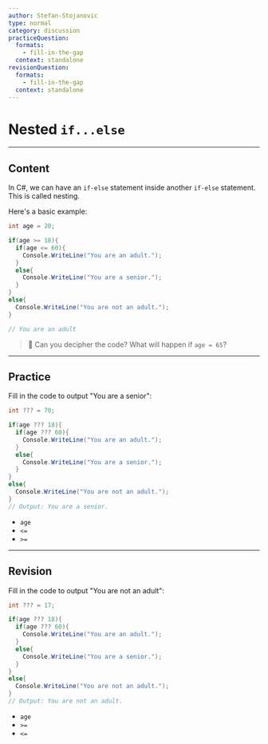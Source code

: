 ```yaml
---
author: Stefan-Stojanovic
type: normal
category: discussion
practiceQuestion:
  formats:
    - fill-in-the-gap
  context: standalone
revisionQuestion:
  formats:
    - fill-in-the-gap
  context: standalone
---
```


# Nested `if...else`

---

## Content

In C#, we can have an `if-else` statement inside another `if-else` statement. This is called nesting.

Here's a basic example:

```csharp
int age = 20;

if(age >= 18){
  if(age <= 60){
    Console.WriteLine("You are an adult.");
  }
  else{
    Console.WriteLine("You are a senior.");
  }
}
else{
  Console.WriteLine("You are not an adult.");
}

// You are an adult
```

> 💬 Can you decipher the code? What will happen if `age = 65`?

---

## Practice

Fill in the code to output "You are a senior":

```csharp
int ??? = 70;

if(age ??? 18){
  if(age ??? 60){
    Console.WriteLine("You are an adult.");
  }
  else{
    Console.WriteLine("You are a senior.");
  }
}
else{
  Console.WriteLine("You are not an adult.");
}
// Output: You are a senior.
```

- `age`
- `<=` 
- `>=`

---

## Revision

Fill in the code to output "You are not an adult":

```csharp
int ??? = 17;

if(age ??? 18){
  if(age ??? 60){
    Console.WriteLine("You are an adult.");
  }
  else{
    Console.WriteLine("You are a senior.");
  }
}
else{
  Console.WriteLine("You are not an adult.");
}
// Output: You are not an adult.
```

- `age`
- `>=`
- `<=` 